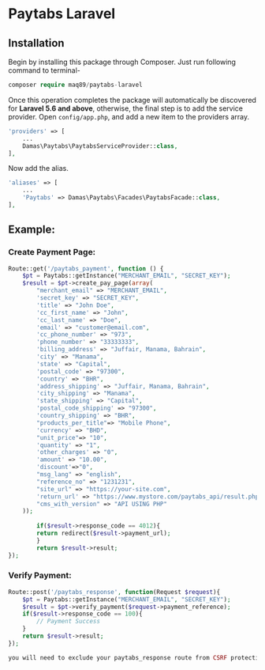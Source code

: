 # Paytabs Laravel

## Installation
Begin by installing this package through Composer. Just run following command to terminal-

```php
composer require maq89/paytabs-laravel
```

Once this operation completes the package will automatically be discovered for **Laravel 5.6 and above**, otherwise, the final step is to add the service provider. Open `config/app.php`, and add a new item to the providers array.
```php
'providers' => [
	...
	Damas\Paytabs\PaytabsServiceProvider::class,
],
```

Now add the alias.

```php
'aliases' => [
	...
	'Paytabs' => Damas\Paytabs\Facades\PaytabsFacade::class,
],
```


## Example:
### Create Payment Page:
```php
Route::get('/paytabs_payment', function () {
    $pt = Paytabs::getInstance("MERCHANT_EMAIL", "SECRET_KEY");
	$result = $pt->create_pay_page(array(
		"merchant_email" => "MERCHANT_EMAIL",
		'secret_key' => "SECRET_KEY",
		'title' => "John Doe",
		'cc_first_name' => "John",
		'cc_last_name' => "Doe",
		'email' => "customer@email.com",
		'cc_phone_number' => "973",
		'phone_number' => "33333333",
		'billing_address' => "Juffair, Manama, Bahrain",
		'city' => "Manama",
		'state' => "Capital",
		'postal_code' => "97300",
		'country' => "BHR",
		'address_shipping' => "Juffair, Manama, Bahrain",
		'city_shipping' => "Manama",
		'state_shipping' => "Capital",
		'postal_code_shipping' => "97300",
		'country_shipping' => "BHR",
		"products_per_title"=> "Mobile Phone",
		'currency' => "BHD",
		"unit_price"=> "10",
		'quantity' => "1",
		'other_charges' => "0",
		'amount' => "10.00",
		'discount'=>"0",
		"msg_lang" => "english",
		"reference_no" => "1231231",
		"site_url" => "https://your-site.com",
		'return_url' => "https://www.mystore.com/paytabs_api/result.php",
		"cms_with_version" => "API USING PHP"
	));
    
    	if($result->response_code == 4012){
	    return redirect($result->payment_url);
        }
        return $result->result;
});
```
### Verify Payment:
```php
Route::post('/paytabs_response', function(Request $request){
    $pt = Paytabs::getInstance("MERCHANT_EMAIL", "SECRET_KEY");
    $result = $pt->verify_payment($request->payment_reference);
    if($result->response_code == 100){
        // Payment Success
    }
    return $result->result;
});

you will need to exclude your paytabs_response route from CSRF protection

```
